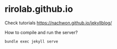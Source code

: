 # rirolab.github.io

Check tutorials
https://nachwon.github.io/jekyllblog/


How to compile and run the server?
~~~~bash
bundle exec jekyll serve
~~~~
